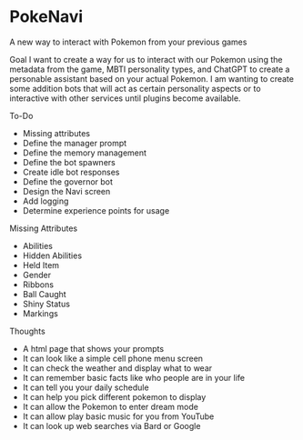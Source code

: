 # PokeNavi
A new way to interact with Pokemon from your previous games

Goal
I want to create a way for us to interact with our Pokemon using the metadata from the game, MBTI personality types, and ChatGPT to create a personable assistant based on your actual Pokemon. I am wanting to create some addition bots that will act as certain personality aspects or to interactive with other services until plugins become available.  

To-Do
* Missing attributes
* Define the manager prompt
* Define the memory management
* Define the bot spawners
* Create idle bot responses
* Define the governor bot
* Design the Navi screen
* Add logging
* Determine experience points for usage

Missing Attributes
* Abilities
* Hidden Abilities
* Held Item
* Gender
* Ribbons
* Ball Caught
* Shiny Status
* Markings

Thoughts
 * A html page that shows your prompts
 * It can look like a simple cell phone menu screen
 * It can check the weather and display what to wear
 * It can remember basic facts like who people are in your life
 * It can tell you your daily schedule
 * It can help you pick different pokemon to display
 * It can allow the Pokemon to enter dream mode
 * It can allow play basic music for you from YouTube
 * It can look up web searches via Bard or Google
